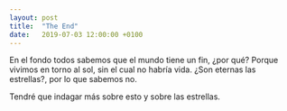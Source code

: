 ```yaml
---
layout: post
title:  "The End"
date:   2019-07-03 12:00:00 +0100
---
```


En el fondo todos sabemos que el mundo tiene un fin, ¿por qué? Porque vivimos en torno al sol, sin el cual no habría vida. ¿Son eternas las estrellas?, por lo que sabemos no.

Tendré que indagar más sobre esto y sobre las estrellas.
